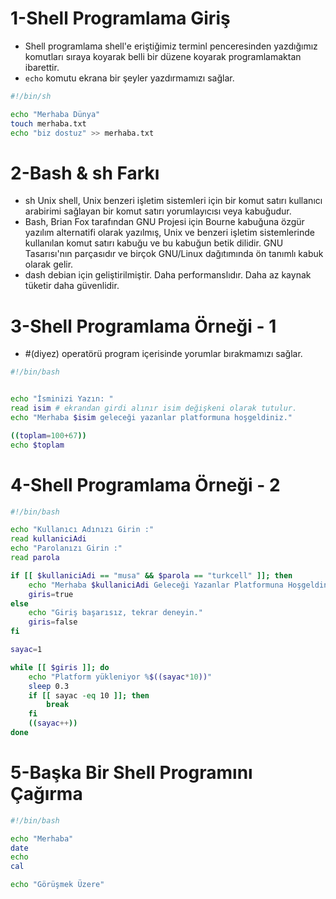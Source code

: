 # 1-Shell Programlama Giriş
- Shell programlama shell'e eriştiğimiz terminl penceresinden yazdığımız komutları sıraya koyarak belli bir düzene koyarak programlamaktan ibarettir.
- `echo` komutu ekrana bir şeyler yazdırmamızı sağlar.

```sh
#!/bin/sh

echo "Merhaba Dünya"
touch merhaba.txt
echo "biz dostuz" >> merhaba.txt
```

# 2-Bash & sh Farkı
- sh Unix shell, Unix benzeri işletim sistemleri için bir komut satırı kullanıcı arabirimi sağlayan bir komut satırı yorumlayıcısı veya kabuğudur.
- Bash, Brian Fox tarafından GNU Projesi için Bourne kabuğuna özgür yazılım alternatifi olarak yazılmış, Unix ve benzeri işletim sistemlerinde kullanılan komut satırı kabuğu ve bu kabuğun betik dilidir. GNU Tasarısı'nın parçasıdır ve birçok GNU/Linux dağıtımında ön tanımlı kabuk olarak gelir.
- dash debian için geliştirilmiştir. Daha performanslıdır. Daha az kaynak tüketir daha güvenlidir.

# 3-Shell Programlama Örneği - 1
- #(diyez) operatörü program içerisinde yorumlar bırakmamızı sağlar.
```bash
#!/bin/bash


echo "İsminizi Yazın: "
read isim # ekrandan girdi alınır isim değişkeni olarak tutulur.
echo "Merhaba $isim geleceği yazanlar platformuna hoşgeldiniz."

((toplam=100+67))
echo $toplam
```

# 4-Shell Programlama Örneği - 2
```bash
#!/bin/bash

echo "Kullanıcı Adınızı Girin :"
read kullaniciAdi
echo "Parolanızı Girin :"
read parola

if [[ $kullaniciAdi == "musa" && $parola == "turkcell" ]]; then
	echo "Merhaba $kullaniciAdi Geleceği Yazanlar Platformuna Hoşgeldiniz."
	giris=true
else
	echo "Giriş başarısız, tekrar deneyin."
	giris=false
fi

sayac=1

while [[ $giris ]]; do
	echo "Platform yükleniyor %$((sayac*10))"
	sleep 0.3
	if [[ sayac -eq 10 ]]; then
		break
	fi
	((sayac++))
done
```

# 5-Başka Bir Shell Programını Çağırma 
```bash
#!/bin/bash

echo "Merhaba"
date 
echo
cal

echo "Görüşmek Üzere"
```